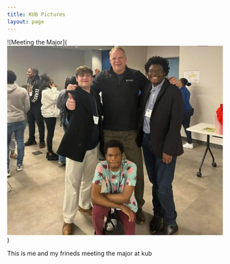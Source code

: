 ```yaml
---
title: KUB Pictures
layout: page
---
```

![Meeting the Major](![Alt text](Screenshot_20230612_121022_Instagram.jpg))

This is me and my frineds meeting the major at kub